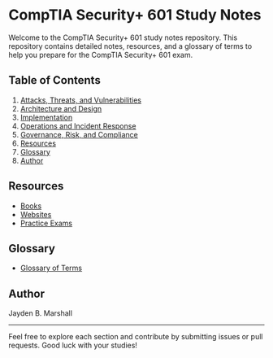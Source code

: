 # CompTIA Security+ 601 Study Notes

Welcome to the CompTIA Security+ 601 study notes repository. This repository contains detailed notes, resources, and a glossary of terms to help you prepare for the CompTIA Security+ 601 exam.

## Table of Contents

1. [Attacks, Threats, and Vulnerabilities](https://github.com/Jayden-Marshall/SecurityPlus/blob/main/Topics/1.0%20Threats%2C%20Attacks%20and%20Vulnerabilities)
2. [Architecture and Design](https://github.com/Jayden-Marshall/SecurityPlus/blob/main/Topics/2.0%20Architecture%20and%20Design)
3. [Implementation](https://github.com/Jayden-Marshall/SecurityPlus/blob/main/Topics/3.0%20Implementation)
4. [Operations and Incident Response](https://github.com/Jayden-Marshall/SecurityPlus/blob/main/Topics/4.0%20Operation%20and%20Incident%20Response)
5. [Governance, Risk, and Compliance](https://github.com/Jayden-Marshall/SecurityPlus/blob/main/Topics/5.0%20Governance%2C%20Risk%2C%20and%20Compliance)
6. [Resources](https://github.com/Jayden-Marshall/SecurityPlus/blob/main/Google%20Drive%20File)
7. [Glossary](https://github.com/Jayden-Marshall/SecurityPlus/blob/main/Glossary)
8. [Author](https://github.com/Jayden-Marshall)

## Resources

- [Books](https://github.com/Jayden-Marshall/SecurityPlus/blob/main/Books)
- [Websites](https://github.com/Jayden-Marshall/SecurityPlus/blob/main/Websites)
- [Practice Exams](https://github.com/Jayden-Marshall/SecurityPlus/blob/main/Google%20Drive%20File)

## Glossary

- [Glossary of Terms](https://github.com/Jayden-Marshall/SecurityPlus/blob/main/Glossary)

## Author

Jayden B. Marshall

---

Feel free to explore each section and contribute by submitting issues or pull requests. Good luck with your studies!

